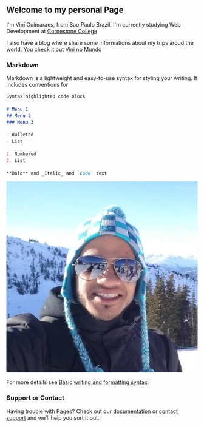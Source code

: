 ## Welcome to my personal Page

I'm Vini Guimaraes, from Sao Paulo Brazil.
I'm currently studying Web Development at [Cornestone College](https://ciccc.ca/)

I also have a blog where share some informations about my trips aroud the world. 
You check it out [Vini no Mundo](https://vininomundo.com.br/)

### Markdown

Markdown is a lightweight and easy-to-use syntax for styling your writing. It includes conventions for

```markdown
Syntax highlighted code block

# Menu 1
## Menu 2
### Menu 3

- Bulleted
- List

1. Numbered
2. List

**Bold** and _Italic_ and `Code` text

```

![Image](vini.jpg)

For more details see [Basic writing and formatting syntax](https://docs.github.com/en/github/writing-on-github/getting-started-with-writing-and-formatting-on-github/basic-writing-and-formatting-syntax).


### Support or Contact

Having trouble with Pages? Check out our [documentation](https://docs.github.com/categories/github-pages-basics/) or [contact support](https://support.github.com/contact) and we’ll help you sort it out.
